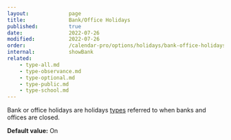 ```yaml
---
layout:             page
title:              Bank/Office Holidays
published:          true
date:               2022-07-26
modified:           2022-07-26
order:              /calendar-pro/options/holidays/bank-office-holidays
internal:           showBank
related:
    - type-all.md
    - type-observance.md
    - type-optional.md    
    - type-public.md
    - type-school.md
---
```

Bank or office holidays are holidays [types](./type-all.md) referred to when banks and offices are closed.

**Default value:** On
